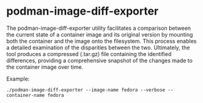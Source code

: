 # podman-image-diff-exporter

The podman-image-diff-exporter utility facilitates a comparison between the current state of a container image and its original version by mounting both the container and the image onto the filesystem. This process enables a detailed examination of the disparities between the two. Ultimately, the tool produces a compressed (.tar.gz) file containing the identified differences, providing a comprehensive snapshot of the changes made to the container image over time.

Example:
```
./podman-image-diff-exporter --image-name fedora --verbose --container-name fedora
```
